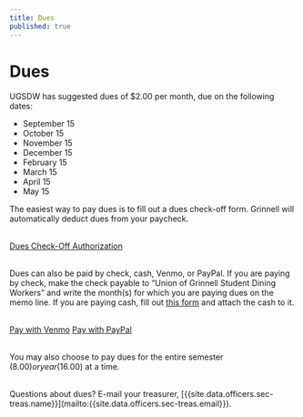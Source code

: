 ```yaml
---
title: Dues
published: true
---
```


# Dues

UGSDW has suggested dues of $2.00 per month, due on the following dates:

 - September 15
 - October 15
 - November 15
 - December 15
 - February 15
 - March 15
 - April 15
 - May 15

The easiest way to pay dues is to fill out a dues check-off form.  Grinnell will automatically deduct dues from your paycheck.

<br>
<a class="button" href="https://drive.google.com/file/d/1uVTv0z06ObxgjjtBlqn7zlP-H-s3TYbUX_7AixBwhzg/view" 
    target="_blank">
    Dues Check-Off Authorization
</a>
<br> <br>

Dues can also be paid by check, cash, Venmo, or PayPal.  If you are paying by check,
make the check payable to “Union of Grinnell Student Dining Workers” and write
the month(s) for which you are paying dues on the memo line.  If you are paying
cash, fill out [this form](https://docs.google.com/document/d/1LZ-FInxs2UBlypa_jADZxgvdgZnL1USMqziMtN2wimg/export?format=pdf)
and attach the cash to it.

<br>
<a href="https://venmo.com/ugsdw" class="button" target="_blank">Pay with Venmo</a>
<a href="https://paypal.me/ugsdw/" class="button" target="_blank">Pay with PayPal</a>
<br> <br> 

You may also choose to pay dues for the entire semester ($8.00) or year ($16.00) at a time.

<br>
Questions about dues? E-mail your treasurer,
[{{site.data.officers.sec-treas.name}}](mailto:{{site.data.officers.sec-treas.email}}).
